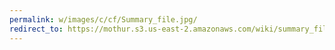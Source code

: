 ```yaml
---
permalink: w/images/c/cf/Summary_file.jpg/
redirect_to: https://mothur.s3.us-east-2.amazonaws.com/wiki/summary_file.jpg
---
```


